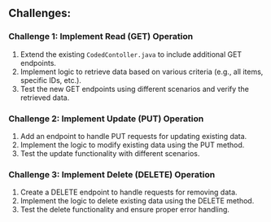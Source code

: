 ## Challenges:
### Challenge 1: Implement Read (GET) Operation
1. Extend the existing `CodedContoller.java` to include additional GET endpoints.
2. Implement logic to retrieve data based on various criteria (e.g., all items, specific IDs, etc.).
3. Test the new GET endpoints using different scenarios and verify the retrieved data.

### Challenge 2: Implement Update (PUT) Operation
1. Add an endpoint to handle PUT requests for updating existing data.
2. Implement the logic to modify existing data using the PUT method.
3. Test the update functionality with different scenarios.

### Challenge 3: Implement Delete (DELETE) Operation
1. Create a DELETE endpoint to handle requests for removing data.
2. Implement the logic to delete existing data using the DELETE method.
3. Test the delete functionality and ensure proper error handling.
